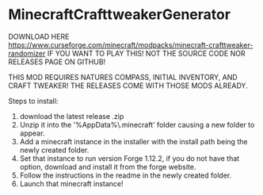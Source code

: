# MinecraftCrafttweakerGenerator
DOWNLOAD HERE https://www.curseforge.com/minecraft/modpacks/minecraft-crafttweaker-randomizer IF YOU WANT TO PLAY THIS! NOT THE SOURCE CODE NOR RELEASES PAGE ON GITHUB!

THIS MOD REQUIRES NATURES COMPASS, INITIAL INVENTORY, AND CRAFT TWEAKER! THE RELEASES COME WITH THOSE MODS ALREADY.

Steps to install:
1. download the latest release .zip
2. Unzip it into the '%AppData%\\.minecraft' folder causing a new folder to appear.
3. Add a minecraft instance in the installer with the install path being the newly created folder.
4. Set that instance to run version Forge 1.12.2, if you do not have that option, download and install it from the forge website.
5. Follow the instructions in the readme in the newly created folder.
6. Launch that minecraft instance!
